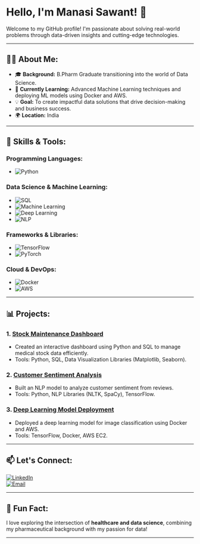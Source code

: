 # Hello, I'm Manasi Sawant! 👋

Welcome to my GitHub profile! I'm passionate about solving real-world problems through data-driven insights and cutting-edge technologies.

---

## 🧑‍💻 About Me:
- 🎓 **Background:** B.Pharm Graduate transitioning into the world of Data Science.
- 🌱 **Currently Learning:** Advanced Machine Learning techniques and deploying ML models using Docker and AWS.
- 💡 **Goal:** To create impactful data solutions that drive decision-making and business success.
- 🌍 **Location:** India

---

## 🔧 Skills & Tools:

### Programming Languages:
- ![Python](https://img.shields.io/badge/-Python-3776AB?logo=python&logoColor=white)

### Data Science & Machine Learning:
- ![SQL](https://img.shields.io/badge/-SQL-4479A1?logo=postgresql&logoColor=white)
- ![Machine Learning](https://img.shields.io/badge/-Machine%20Learning-102230?logo=scikit-learn&logoColor=white)
- ![Deep Learning](https://img.shields.io/badge/-Deep%20Learning-FF6F00?logo=tensorflow&logoColor=white)
- ![NLP](https://img.shields.io/badge/-Natural%20Language%20Processing-FF6F00?logo=nlp&logoColor=white)

### Frameworks & Libraries:
- ![TensorFlow](https://img.shields.io/badge/-TensorFlow-FF6F00?logo=tensorflow&logoColor=white)
- ![PyTorch](https://img.shields.io/badge/-PyTorch-EE4C2C?logo=pytorch&logoColor=white)

### Cloud & DevOps:
- ![Docker](https://img.shields.io/badge/-Docker-2496ED?logo=docker&logoColor=white)
- ![AWS](https://img.shields.io/badge/-AWS-232F3E?logo=amazon-aws&logoColor=white)

---

## 📊 Projects:

### 1. **[Stock Maintenance Dashboard](#)**
   - Created an interactive dashboard using Python and SQL to manage medical stock data efficiently.
   - Tools: Python, SQL, Data Visualization Libraries (Matplotlib, Seaborn).

### 2. **[Customer Sentiment Analysis](#)**
   - Built an NLP model to analyze customer sentiment from reviews.
   - Tools: Python, NLP Libraries (NLTK, SpaCy), TensorFlow.

### 3. **[Deep Learning Model Deployment](#)**
   - Deployed a deep learning model for image classification using Docker and AWS.
   - Tools: TensorFlow, Docker, AWS EC2.

---

## 📫 Let's Connect:

[![LinkedIn](https://img.shields.io/badge/-LinkedIn-0077B5?logo=linkedin&logoColor=white)](https://www.linkedin.com/in/manasi-s-1169a623b/)  
[![Email](https://img.shields.io/badge/-Email-D14836?logo=gmail&logoColor=white)](mailto:mansisawant438@gmail.com)

---

## 🌟 Fun Fact:
I love exploring the intersection of **healthcare and data science**, combining my pharmaceutical background with my passion for data!

---
